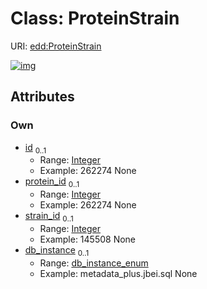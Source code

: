 
# Class: ProteinStrain



URI: [edd:ProteinStrain](https://w3id.org/eddProteinStrain)


[![img](https://yuml.me/diagram/nofunky;dir:TB/class/[ProteinStrain&#124;id:integer%20%3F;protein_id:integer%20%3F;strain_id:integer%20%3F;db_instance:db_instance_enum%20%3F])](https://yuml.me/diagram/nofunky;dir:TB/class/[ProteinStrain&#124;id:integer%20%3F;protein_id:integer%20%3F;strain_id:integer%20%3F;db_instance:db_instance_enum%20%3F])

## Attributes


### Own

 * [id](id.md)  <sub>0..1</sub>
     * Range: [Integer](types/Integer.md)
     * Example: 262274 None
 * [protein_id](protein_id.md)  <sub>0..1</sub>
     * Range: [Integer](types/Integer.md)
     * Example: 262274 None
 * [strain_id](strain_id.md)  <sub>0..1</sub>
     * Range: [Integer](types/Integer.md)
     * Example: 145508 None
 * [db_instance](db_instance.md)  <sub>0..1</sub>
     * Range: [db_instance_enum](db_instance_enum.md)
     * Example: metadata_plus.jbei.sql None
